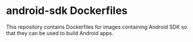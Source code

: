 # android-sdk Dockerfiles #

This repository contains Dockerfiles for images containing Android SDK so that they can be used to build Android apps.
